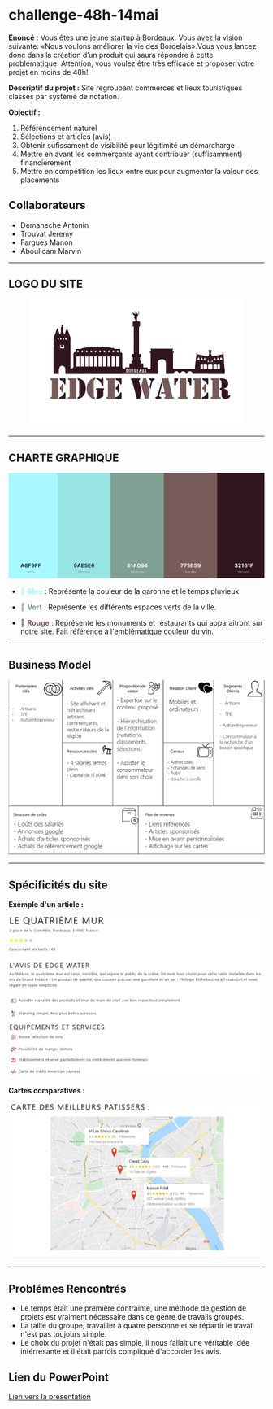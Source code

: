 # challenge-48h-14mai

**Enoncé** : Vous  êtes  une  jeune  startup  à  Bordeaux.  Vous  avez  la  vision  suivante: «Nous  voulons améliorer la vie des Bordelais».Vous vous lancez donc dans la création d’un produit qui saura répondre à cette problématique. Attention, vous voulez être très efficace et proposer votre projet  en  moins  de  48h!

**Descriptif du projet :** Site regroupant commerces et lieux touristiques classés par système de notation.<br>

**Objectif :**

1.	Référencement naturel
2.	Sélections et articles (avis)
3.	Obtenir sufissament de visibilité pour légitimité un démarcharge
4.	Mettre en avant les commerçants ayant contribuer (suffisamment) financièrement
5.	Mettre en compétition les lieux entre eux pour augmenter la valeur des placements


## Collaborateurs

- Demaneche Antonin
- Trouvat Jeremy
- Fargues Manon
- Aboulicam Marvin

<hr>

## LOGO DU SITE

<p align="center"><img src="https://raw.githubusercontent.com/Mockinbrd/challenge-48h-14mai/master/0-logo/edge-water-logo-white.jpg?token=AKLGF5JXM6IG4QC2E2BGPE26YZZXI" width="420px"></p>


<hr>

## CHARTE GRAPHIQUE

![10% center](/0-charte-graphique/couleurs.jpg)

-	<span style="color: #A8F9FF">:ocean: **Bleu**</span> : Représente la couleur de la garonne et le temps pluvieux.

-	<span style="color: #81A094"> :deciduous_tree: **Vert**</span> : Représente les différents espaces verts de la ville.

-	<span style="color: #775B59">:grapes: **Rouge**</span> : Représente les monuments et restaurants qui apparaitront sur notre site. Fait référence à l'emblématique couleur du vin.

<hr>

## Business Model

![Business Model](/0-images/business-model.jpg)

<hr>

## Spécificités du site

**Exemple d'un article :**

![10% center](/0-images/article.jpg)

**Cartes comparatives :**

![10% center](/0-images/carte.PNG)

<hr>

## Problémes Rencontrés ##

- Le temps était une première contrainte, une méthode de gestion de projets est vraiment nécessaire dans ce genre de travails groupés.
- La taille du groupe, travailler à quatre personne et se répartir le travail n'est pas toujours simple.
- Le choix du projet n'était pas simple, il nous fallait une véritable idée intérresante et il était parfois compliqué d'accorder les avis.

## Lien du PowerPoint

<a href="/0-presentation-pptx/">Lien vers la présentation</a>